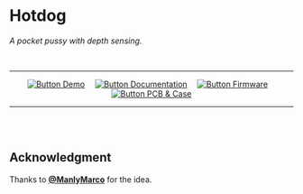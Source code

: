 
# Hotdog

*A pocket pussy with depth sensing.*

<br>

<div align = center>

---

[![Button Demo]][Demo]   
[![Button Documentation]][Documentation]   
[![Button Firmware]][Firmware]   
[![Button PCB & Case]][PCB & Case]

---

</div>

<br>
<br>

## Acknowledgment

Thanks to **[@ManlyMarco]** for the idea.

<br>


<!----------------------------------------------------------------------------->

[@ManlyMarco]: https://github.com/ManlyMarco
[Demo]: https://www.erome.com/a/rvRyi8gS

[Documentation]: Documentation
[PCB & Case]: Source/Hardware
[Firmware]: Source/Firmware
[License]: LICENSE


<!---------------------------------[ Badges ]---------------------------------->

[Badge License]: https://img.shields.io/badge/License-GPL_3-blue.svg?style=for-the-badge


<!--------------------------------[ Buttons ]---------------------------------->

[Button Documentation]: https://img.shields.io/badge/Documentation-3884FF?style=for-the-badge&logoColor=white&logo=GitBook
[Button PCB & Case]: https://img.shields.io/badge/PCB_&_Case-885630?style=for-the-badge&logoColor=white&logo=ElasticStack
[Button Firmware]: https://img.shields.io/badge/Firmware-00979D?style=for-the-badge&logoColor=white&logo=Arduino
[Button Demo]: https://img.shields.io/badge/NSFW_Demo-E6526F?style=for-the-badge&logoColor=white&logo=Aparat
